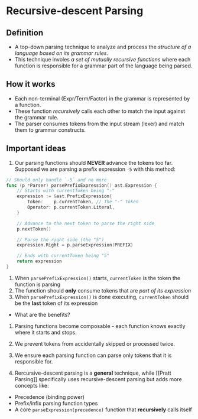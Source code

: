# Recursive-descent Parsing

## Definition

- A top-down parsing technique to analyze and process the *structure of a language based on its grammar rules*.
- This technique involes *a set of mutually recursive functions* where each function is responsible for a grammar part of the language being parsed.

## How it works

- Each non-terminal (Expr/Term/Factor) in the grammar is represented by a function.
- These function *recursively* calls each other to match the input against the grammar rule.
- The parser consumes tokens from the input stream (lexer) and match them to grammar constructs.

## Important ideas

1. Our parsing functions should **NEVER** advance the tokens too far. Supposed we are parsing a prefix expression `-5` with this method:

```go
// Should only handle `-5` and no more
func (p *Parser) parsePrefixExpression() ast.Expression {
    // Starts with currentToken being "-"
    expression := &ast.PrefixExpression{
        Token:    p.currentToken, // The "-" token
        Operator: p.currentToken.Literal,
    }

    // Advance to the next token to parse the right side
    p.nextToken()

    // Parse the right side (the "5")
    expression.Right = p.parseExpression(PREFIX)

    // Ends with currentToken being "5"
    return expression
}
```

1. When `parsePrefixExpression()` starts, `currentToken` is the token the function is parsing
2. The function should **only** consume tokens that are *part of its expression*
3. When `parsePrefixExpression()` is done executing, `currentToken` should be the **last** token of its expression

- What are the benefits?

1. Parsing functions become composable - each function knows exactly where it starts and stops.
2. We prevent tokens from accidentally skipped or processed twice.
3. We ensure each parsing function can parse only tokens that it is responsible for.

2. Rercursive-descent parsing is a **general** technique, while [[Pratt Parsing]] specifically uses recursive-descent parsing but adds more concepts like:

- Precedence (binding power)
- Prefix/infix parsing function types
- A core `parseExpression(precedence)` function that **recursively** calls itself
